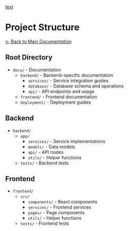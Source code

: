 [text](../../../dhg-source-viewer/docs/models)

# Project Structure

[← Back to Main Documentation](./README.MD)

## Root Directory
- `docs/` - Documentation
  - `backend/` - Backend-specific documentation
    - `services/` - Service integration guides
    - `database/` - Database schema and operations 
    - `api/` - API endpoints and usage
  - `frontend/` - Frontend documentation
  - `deployment/` - Deployment guides

## Backend
- `backend/`
  - `app/`
    - `services/` - Service implementations
    - `models/` - Data models
    - `api/` - API routes
    - `utils/` - Helper functions
  - `tests/` - Backend tests

## Frontend  
- `frontend/`
  - `src/`
    - `components/` - React components
    - `services/` - Frontend services
    - `pages/` - Page components
    - `utils/` - Helper functions
  - `tests/` - Frontend tests